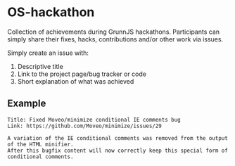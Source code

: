 # OS-hackathon

Collection of achievements during GrunnJS hackathons. Participants can simply 
share their fixes, hacks, contributions and/or other work via issues.

Simply create an issue with:

1. Descriptive title
2. Link to the project page/bug tracker or code
3. Short explanation of what was achieved

## Example

```
Title: Fixed Moveo/minimize conditional IE comments bug
Link: https://github.com/Moveo/minimize/issues/29

A variation of the IE conditional comments was removed from the output of the HTML minifier.
After this bugfix content will now correctly keep this special form of conditional comments.
```
